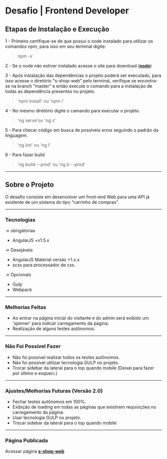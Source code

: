 # Desafio | Frontend Developer

## Etapas de Instalação e Execução

1 - Primeiro certifique-se de que possui o node instalado para utilizar os comandos npm, para isso em seu terminal digite:

> npm -v

2 - Se o node não estiver instalado acesse o site para download (**[node](https://nodejs.org/en/download/)**)

3 - Após instalação das dependências o projeto poderá ser executado, para isso acesse o diretório "s-shop-web" pelo terminal, verifique se encontra-se na branch "master" e então execute o comando para a instalação de todas as dependência presentes no projeto.

> 'npm install' ou 'npm i'

4 - No mesmo diretório digite o camando para executar o projeto.

> 'ng serve'ou 'ng s'

5 - Para checar código em busca de possíveis erros seguindo o padrão da linguagem.

> 'ng lint' ou 'ng l'

6 - Para fazer build

> 'ng build --prod' ou 'ng b --prod'

---

## Sobre o Projeto

O desafio consiste em desenvolver um front-end Web para uma API já existente de um sistema do tipo "carrinho de compras".

---

### Tecnologias

-> obrigátorias

- AngularJS +v1.5.x

-> Desejáveis

- AngularJS Material versão +1.x.x
- scss para processador de css.

-> Opcionais

- Gulp
- Webpack

---

### Melhorias Feitas

- Ao entrar na página inicial do visitante e do admin será exibido um 'spinner' para indicar carregamento da página.
- Realização de alguns testes autônomos.

---

### Não Foi Possível Fazer

- Não foi possível realizar todos os testes autônomos.
- Não foi possível utilizar tecnologia GULP no projeto.
- Trocar sidebar da lateral para o top quando mobile (Deixei para fazer por último e esqueci.)

---

### Ajustes/Melhorias Futuras (Versão 2.0)

- Fechar testes autônomos em 100%.
- Exibição de loading em todas as páginas que existirem requisições no carregamento da página.
- Usar tecnologia GULP no projeto.
- Trocar sidebar da lateral para o top quando mobile

---

### Página Publicada

Acessar página **[s-shop-web](https://s-shop-web.now.sh/)**
